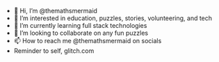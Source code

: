 - 👋 Hi, I’m @themathsmermaid
- 👀 I’m interested in education, puzzles, stories, volunteering, and tech
- 🌱 I’m currently learning full stack technologies
- 💞️ I’m looking to collaborate on any fun puzzles
- 📫 How to reach me @themathsmermaid on socials
- Reminder to self, glitch.com

<!---
themathsmermaid/themathsmermaid is a ✨ special ✨ repository because its `README.md` (this file) appears on your GitHub profile.
You can click the Preview link to take a look at your changes.
--->
